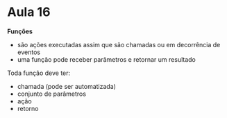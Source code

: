 # Aula 16

**Funções**

* são ações executadas assim que são chamadas ou em decorrência de eventos
* uma função pode receber parâmetros e retornar um resultado

Toda função deve ter:
* chamada (pode ser automatizada)
* conjunto de parâmetros
* ação
* retorno
